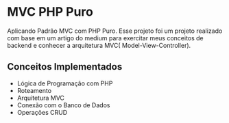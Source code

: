 # MVC PHP Puro

Aplicando Padrão MVC com PHP Puro. Esse projeto foi um projeto realizado com base em um artigo do medium para exercitar meus conceitos de backend e conhecer a arquitetura MVC( Model-View-Controller).

## Conceitos Implementados

* Lógica de Programação com PHP
* Roteamento
* Arquitetura MVC
* Conexão com o Banco de Dados
* Operações CRUD
